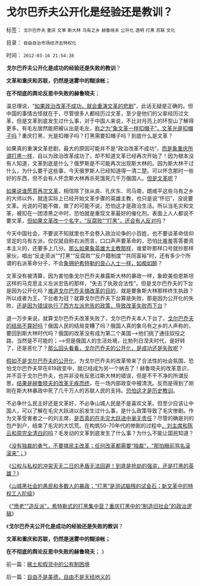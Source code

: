 # 戈尔巴乔夫公开化是经验还是教训？

标签： `戈尔巴乔夫` `重庆` `文革` `斯大林` `乌有之乡` `赫鲁晓夫` `公开化` `透明` `打黑` `苏联` `文化` 

目录： `自由自治市场经济去特权化`

时间： `2012-03-16 21:54:38`

**戈尔巴乔夫公开化是成功的经验还是失败的教训**？

**文革和重庆和苏联，仍然是迷雾中的糊涂帐；**

**在不彻底的舆论反思中失败的赫鲁晓夫**；

温总理说，“[如果政治改革不成功，就会重演文革的悲剧](../../../2012/3/15/愤老制造旧社会的黑社会逻辑.md)”，此话无疑是正确的。但中国的事情古怪就在于，尽管很多人都经历过文革，至少是他们的父辈经历过文革，但是文革到底发生过什么事，对于中国人来说，不比对月亮上的环型山了解得更多。有毛左居然能把被认出是毛左，[称之为“象文革一样扣帽子”，文革光是扣帽子吗](../../../2010/6/1/文革之祸不在于扣帽子;有人的地方就有帽子.md)？重庆打黑，光是扣帽子吗？打黑需要扣帽子吗？到底什么是文革？

如果真的重演文革悲剧，最大的原因可能并不是“政治改革不成功”，[而是象重庆所谓打黑一样](../../../2012/3/15/反思愚民打黑中的多数人暴政.md)，自以为政治改革成功了，却不知道文革已经再次开始了！因为根本没有人知道，文革到底是什么？俄罗斯是不可能再次出现斯大林的。因为斯大林干过什么，为什么要干这些事，今天俄罗斯人已经知道得一清二楚。可以怀念那时一些好的东西，但不会有人怀念斯大林再杀死饿死几千万俄国人。[但是文革呢](../../../2011/11/28/为明朝翻案的重大“历史”意义.md)？

[如果说谁愿意再次文革](../../../2011/11/11/文革传统源远流长，和农民起义.md)，相信除了张从良、孔庆东、司马南，朗咸平这些乌有之乡的大师以外，就连实际上已经开始文革步骤的英雄主教，也只是说“怀旧”，没说要文革。光说的可能不做，做了的可能不说，恐怕这才是政治生活。所以当毛灾和文革，被扣在一团漆黑之中时，恐怕就是重现文革最好的催化剂。表面上人人都说不要文革，[但如果文革改一个名字，“反腐败”“打黑”，还会有人反对吗](../../../2009/9/17/老百姓，巨款，仇富，弱肉强食，垄断和黑社会.md)？

今天中国社会，不要说不知就里也不会卷入政治论争的小百姓，也不要谈革命信仰坚定的乌有左派，仅仅就自称右派而言，口口声声要革命的，恐怕比羞羞答答要资本主义的，还要多上几分。[那么如果象英雄大主教那样](../../../2012/3/7/改革为什么小范围会顺利，大范围难以推进？.md)，谁爱听那样口号就抄那样家伙，唱出“反走资派”“打黑”“反腐败”“反户籍制度”“共同富裕”时，还有多少个所谓的右派革命分子，不会[象拥护希特勒的良心人士一样，如痴如醉](../../../2009/8/27/为富不安涉黑如重庆者蠢！.md)？

文革没有被清算，因为害怕象戈尔巴乔夫暴露斯大林的暴政一样，象欧美伯恩斯坦这样的马克思主义左派忠告的那样，“失去了执政合法性”。但是戈尔巴乔夫的下台是因为公开化吗？[难道戈尔巴乔夫搞改革的目的](../../../2012/2/3/公有制的改革者不容易；为什么要“打着左灯向右拐”？.md)，就是要象斯大林那样终生执政？所以成者为王，下台者为冠？就算戈尔巴乔夫下台算是失败，那是因为公开化的失败，[还是因为错误执行了西方左派忠告的政策，导致改革失败而下台](../../../2010/1/12/看俄国，“均贫富”带来永久性不公平.md)？

退一万步来说，就算戈尔巴乔夫改革失败了，戈尔巴乔夫本人下台了，[戈尔巴乔夫的结局不算好吗](../../../2011/11/5/民粹冲击波的动员和组织要素.md)？俄国人民的结局变糟了吗？俄国人真的象乌有之乡的人声称的，要回到斯大林时代吗？俄国的改革没有成为第二个美国——>他们挑了通往奴役之路，当然是不可能的；——>但是俄国人的生活处境，比勃列日涅夫时代，是好转了，还是恶化了？[那么回头看看，戈尔巴乔夫的公开化，是成功还是失败呢](../../../2009/2/19/250亿美元望远镜看透苏联崩溃真相.md)？

[假如不是戈尔巴乔夫的公开化](../../../2012/1/6/为什么苏联公开化，没有铺平戈尔巴乔夫改革路？.md)，为戈尔巴乔夫的改革带来了合法性的社会氛围，恐怕戈尔巴乔夫早在819政变中，就已经成为另一个纳吉了！赫鲁晓夫的改革意识，并不亚于戈尔巴乔夫，也并非没有反思过斯大林的错误，但是不干不净的所谓反思，[结果是赫鲁晓夫的改革无疾而终](../../../2009/8/3/现代苏俄经济体的两个组成部分.md)，在一场内部政变中被清洗。反而是得到了刚刚在斯大林暴政中死了几千万人的苏联人民的支持。[恐怕这才是历史教训](../../../2010/3/13/历史惯性耗尽文明才能“升级”.md)。

不必争什么民主好还是文革好，不必争山城人民是不是喜欢文革。但至少应该让中国人，可以了解在毛灾大跃进以前发生过什么事，是什么政策导致了毛灾惨剧。作为文革受害者之一的刘主席，[是否真的在毛灾大跃进中毫无责任](../../../2011/11/12/大国治理的传统误区.md)？尽管的确是刘的包产到户，结束了毛灾的大饥荒。在构筑50-70年代的惨剧的过程中[，刘主席和陈云和周完全清白的吗](../../../2012/3/8/市场经济的自由，计划经济的许可证.md)？毛发动的文革到底发生了什么事？为什么不能让国民知道？

《[没有独裁的勇气，不要搞民主改革；任何改革都需要“独裁”，“那怕眼前骂名滚滚来”；](../../../2012/2/23/民主改革者要有勇气“海宇天空独往来”.md)》

《[公权与私权的冲突天无二日的矛盾无法回避！到底是抢劫的强盗，还是打黑的英雄？](../../../2012/3/7/改革为什么小范围会顺利，大范围难以推进？.md)》

《[山城黑社会的愚民和多数人的暴政；“打黑”是测试脑残的试金石；新文革中的特权工人阶级](../../../2012/3/15/反思愚民打黑中的多数人暴政.md)》

《[“愤老”“造反派”，希特勒式的打黑集中营？重庆打黑中的“制造旧社会”的政治逻辑](../../../2012/3/15/愤老制造旧社会的黑社会逻辑.md)》

《**戈尔巴乔夫公开化是成功的经验还是失败的教训**？

**文革和重庆和苏联，仍然是迷雾中的糊涂帐；**

**在不彻底的舆论反思中失败的赫鲁晓夫**； 》



前一篇：[稀土和假货中的公有制困境](../../../2012/3/15/稀土和假货中的公有制困境.md)

后一篇：[自由不是美德，自由不是天经地义的](../../../2012/3/16/自由不是美德，自由不是天经地义的.md)